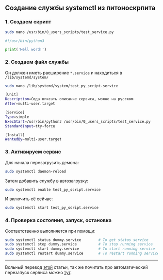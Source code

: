 ## Создание службы systemctl из питоноскрпита

### 1. Создаем скрипт

```bash
sudo nano /usr/bin/0_users_scripts/test_service.py
```

```python
#!/usr/bin/python3

print('Hell word!')
```

### 2. Создаем файл службы

Он должен иметь расширение ```*.service``` и находиться в ```/lib/systemd/system/```

```bash
sudo nano /lib/systemd/system/test_py_script.service
``` 

```bash
[Unit]
Description=Сюда вписать описание сервиса, можно на русском
After=multi-user.target

[Service]
Type=simple
ExecStart=/usr/bin/python3 /usr/bin/0_users_scripts/test_service.py
StandardInput=tty-force

[Install]
WantedBy=multi-user.target
```

### 3. Активируем сервис

Для начала перезагрузить демона:

```bash
sudo systemctl daemon-reload
```

Затем добавить службу в автозагрузку:

```bash
sudo systemctl enable test_py_script.service
```

И включить её сейчас:

```bash
sudo systemctl start test_py_script.service
```

### 4. Проверка состояния, запуск, остановка

Соответственно выполняется при помощи:

```bash
sudo systemctl status dummy.service        # To get status service
sudo systemctl stop dummy.service          # To stop running service 
sudo systemctl start dummy.service         # To start running service 
sudo systemctl restart dummy.service       # To restart running service 
```

---

Вольный перевод [этой](https://tecadmin.net/setup-autorun-python-script-using-systemd/) статьи,
так же почитать про автоматический перезапуск сервиса можно [тут](https://ma.ttias.be/auto-restart-crashed-service-systemd/).